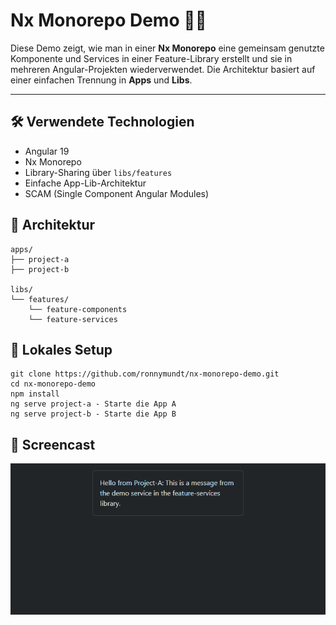 # Nx Monorepo Demo 🧩🔁

Diese Demo zeigt, wie man in einer **Nx Monorepo** eine gemeinsam genutzte Komponente und Services 
in einer Feature-Library erstellt und sie in mehreren Angular-Projekten wiederverwendet. 
Die Architektur basiert auf einer einfachen Trennung in **Apps** und **Libs**.

---

## 🛠️ Verwendete Technologien

- Angular 19
- Nx Monorepo
- Library-Sharing über `libs/features`
- Einfache App-Lib-Architektur
- SCAM (Single Component Angular Modules)

## 📁 Architektur

```
apps/
├── project-a
├── project-b

libs/
└── features/
    └── feature-components
    └── feature-services
```

## 🚀 Lokales Setup

```
git clone https://github.com/ronnymundt/nx-monorepo-demo.git
cd nx-monorepo-demo
npm install
ng serve project-a - Starte die App A
ng serve project-b - Starte die App B
```

## 🎥 Screencast

![Screenshot](./screencast.gif)
